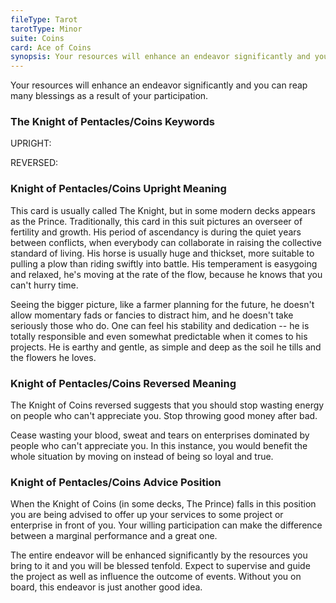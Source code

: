 ```yaml
---
fileType: Tarot
tarotType: Minor
suite: Coins
card: Ace of Coins
synopsis: Your resources will enhance an endeavor significantly and you can reap many blessings as a result of your participation.
---
```

Your resources will enhance an endeavor significantly and you can reap many blessings as a result of your participation.

### The Knight of Pentacles/Coins Keywords

UPRIGHT: 

REVERSED: 

### Knight of Pentacles/Coins Upright Meaning

This card is usually called The Knight, but in some modern decks appears as the Prince. Traditionally, this card in this suit pictures an overseer of fertility and growth. His period of ascendancy is during the quiet years between conflicts, when everybody can collaborate in raising the collective standard of living. His horse is usually huge and thickset, more suitable to pulling a plow than riding swiftly into battle. His temperament is easygoing and relaxed, he's moving at the rate of the flow, because he knows that you can't hurry time.

Seeing the bigger picture, like a farmer planning for the future, he doesn't allow momentary fads or fancies to distract him, and he doesn't take seriously those who do. One can feel his stability and dedication -- he is totally responsible and even somewhat predictable when it comes to his projects. He is earthy and gentle, as simple and deep as the soil he tills and the flowers he loves.

### Knight of Pentacles/Coins Reversed Meaning

The Knight of Coins reversed suggests that you should stop wasting energy on people who can't appreciate you. Stop throwing good money after bad.

Cease wasting your blood, sweat and tears on enterprises dominated by people who can't appreciate you. In this instance, you would benefit the whole situation by moving on instead of being so loyal and true.

### Knight of Pentacles/Coins Advice Position

When the Knight of Coins (in some decks, The Prince) falls in this position you are being advised to offer up your services to some project or enterprise in front of you. Your willing participation can make the difference between a marginal performance and a great one.

The entire endeavor will be enhanced significantly by the resources you bring to it and you will be blessed tenfold. Expect to supervise and guide the project as well as influence the outcome of events. Without you on board, this endeavor is just another good idea.
